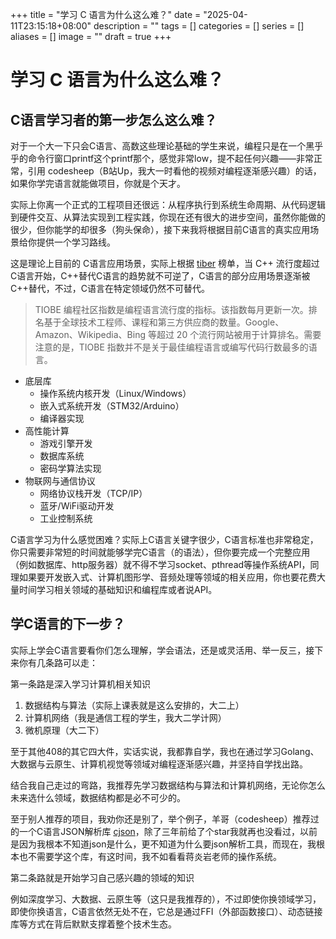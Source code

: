 +++
title = "学习 C 语言为什么这么难？"
date = "2025-04-11T23:15:18+08:00"
description = ""
tags = []
categories = []
series = []
aliases = []
image = ""
draft = true
+++
# 学习 C 语言为什么这么难？

## C语言学习者的第一步怎么这么难？

对于一个大一下只会C语言、高数这些理论基础的学生来说，编程只是在一个黑乎乎的命令行窗口printf这个printf那个，感觉非常low，提不起任何兴趣——非常正常，引用 codesheep（B站Up，我大一时看他的视频对编程逐渐感兴趣）的话，如果你学完语言就能做项目，你就是个天才。

实际上你离一个正式的工程项目还很远：从程序执行到系统生命周期、从代码逻辑到硬件交互、从算法实现到工程实践，你现在还有很大的进步空间，虽然你能做的很少，但你能学的却很多（狗头保命），接下来我将根据目前C语言的真实应用场景给你提供一个学习路线。

这是理论上目前的 C语言应用场景，实际上根据 [tiber](https://www.tiobe.com/tiobe-index/) 榜单，当 C++ 流行度超过 C语言开始，C++替代C语言的趋势就不可逆了，C语言的部分应用场景逐渐被C++替代，不过，C语言在特定领域仍然不可替代。

> TIOBE 编程社区指数是编程语言流行度的指标。该指数每月更新一次。排名基于全球技术工程师、课程和第三方供应商的数量。Google、Amazon、Wikipedia、Bing 等超过 20 个流行网站被用于计算排名。需要注意的是，TIOBE 指数并不是关于最佳编程语言或编写代码行数最多的语言。

- 底层库
  - 操作系统内核开发（Linux/Windows）
  - 嵌入式系统开发（STM32/Arduino）
  - 编译器实现
- 高性能计算
  - 游戏引擎开发
  - 数据库系统
  - 密码学算法实现
- 物联网与通信协议
  - 网络协议栈开发（TCP/IP）
  - 蓝牙/WiFi驱动开发
  - 工业控制系统

C语言学习为什么感觉困难？实际上C语言关键字很少，C语言标准也非常稳定，你只需要非常短的时间就能够学完C语言（的语法），但你要完成一个完整应用（例如数据库、http服务器）就不得不学习socket、pthread等操作系统API，同理如果要开发嵌入式、计算机图形学、音频处理等领域的相关应用，你也要花费大量时间学习相关领域的基础知识和编程库或者说API。

## 学C语言的下一步？

实际上学会C语言要看你们怎么理解，学会语法，还是或灵活用、举一反三，接下来你有几条路可以走：

第一条路是深入学习计算机相关知识

1. 数据结构与算法（实际上课表就是这么安排的，大二上）
2. 计算机网络（我是通信工程的学生，我大二学计网）
3. 微机原理（大二下）

至于其他408的其它四大件，实话实说，我都靠自学，我也在通过学习Golang、大数据与云原生、计算机视觉等领域对编程逐渐感兴趣，并坚持自学找出路。

结合我自己走过的弯路，我推荐先学习数据结构与算法和计算机网络，无论你怎么未来选什么领域，数据结构都是必不可少的。

至于别人推荐的项目，我劝你还是别了，举个例子，羊哥（codesheep）推荐过的一个C语言JSON解析库 [cjson](https://github.com/DaveGamble/cJSON)，除了三年前给了个star我就再也没看过，以前是因为我根本不知道json是什么，更不知道为什么要json解析工具，而现在，我根本也不需要学这个库，有这时间，我不如看看蒋炎岩老师的操作系统。

第二条路就是开始学习自己感兴趣的领域的知识

例如深度学习、大数据、云原生等（这只是我推荐的），不过即使你换领域学习，即使你换语言，C语言依然无处不在，它总是通过FFI（外部函数接口）、动态链接库等方式在背后默默支撑着整个技术生态。
